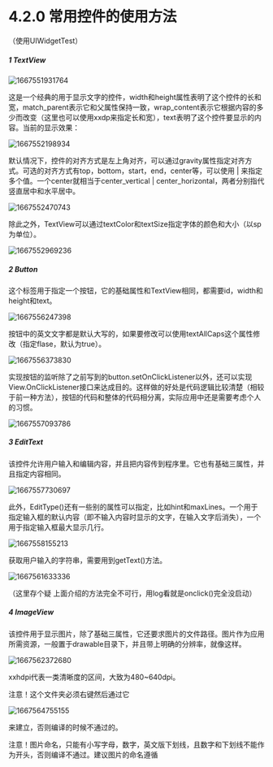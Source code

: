 # 4.2.0 常用控件的使用方法

（使用UIWidgetTest）

##### 1 TextView

![1667551931764](image/4.2.0常用控件的使用方法/1667551931764.png)

这是一个经典的用于显示文字的控件，width和height属性表明了这个控件的长和宽，match_parent表示它和父属性保持一致，wrap_content表示它根据内容的多少而改变（这里也可以使用xxdp来指定长和宽），text表明了这个控件要显示的内容。当前的显示效果：

![1667552198934](image/4.2.0常用控件的使用方法/1667552198934.png)

默认情况下，控件的对齐方式是左上角对齐，可以通过gravity属性指定对齐方式。可选的对齐方式有top，bottom，start，end，center等，可以使用 | 来指定多个值。一个center就相当于center_vertical | center_horizontal，两者分别指代竖直居中和水平居中。

![1667552470743](image/4.2.0常用控件的使用方法/1667552470743.png)

除此之外，TextView可以通过textColor和textSize指定字体的颜色和大小（以sp为单位）。

![1667552969236](image/4.2.0常用控件的使用方法/1667552969236.png)

##### 2 Button

这个标签用于指定一个按钮，它的基础属性和TextView相同，都需要id，width和height和text。

![1667556247398](image/4.2.0常用控件的使用方法/1667556247398.png)

按钮中的英文文字都是默认大写的，如果要修改可以使用textAllCaps这个属性修改（指定flase，默认为true）。

![1667556373830](image/4.2.0常用控件的使用方法/1667556373830.png)

实现按钮的监听除了之前写到的button.setOnClickListener以外，还可以实现View.OnClickListener接口来达成目的。这样做的好处是代码逻辑比较清楚（相较于前一种方法），按钮的代码和整体的代码相分离，实际应用中还是需要考虑个人的习惯。

![1667557093786](image/4.2.0常用控件的使用方法/1667557093786.png)

##### 3 EditText

该控件允许用户输入和编辑内容，并且把内容传到程序里。它也有基础三属性，并且指定内容相同。

![1667557730697](image/4.2.0常用控件的使用方法/1667557730697.png)

此外，EditType()还有一些别的属性可以指定，比如hint和maxLines。一个用于指定输入框的默认内容（即不输入内容时显示的文字，在输入文字后消失），一个用于指定输入框最大显示几行。

![1667558155213](image/4.2.0常用控件的使用方法/1667558155213.png)

获取用户输入的字符串，需要用到getText()方法。

![1667561633336](image/4.2.0常用控件的使用方法/1667561633336.png)

（这里存个疑 上面介绍的方法完全不可行，用log看就是onclick()完全没启动）

##### 4 ImageView

该控件用于显示图片，除了基础三属性，它还要求图片的文件路径。图片作为应用所需资源，一般置于drawable目录下，并且带上明确的分辨率，就像这样。

![1667562372680](image/4.2.0常用控件的使用方法/1667562372680.png)

xxhdpi代表一类清晰度的区间，大致为480~640dpi。

注意！这个文件夹必须右键然后通过它

![1667564755155](image/4.2.0常用控件的使用方法/1667564755155.png)

来建立，否则编译的时候不通过的。

注意！图片命名，只能有小写字母，数字，英文版下划线，且数字和下划线不能作为开头，否则编译不通过。建议图片的命名遵循
